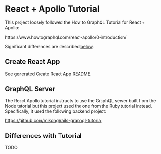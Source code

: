 # React + Apollo Tutorial

This project loosely followed the How to GraphQL Tutorial for React + Apollo:

https://www.howtographql.com/react-apollo/0-introduction/

Significant differences are described [below](#differences-with-tutorial).

## Create React App

See generated Create React App [README][cra].

## GraphQL Server

The React Apollo tutorial instructs to use the GraphQL server built from the
Node tutorial but this project used the one from the Ruby tutorial instead.
Specifically, it used the following backend project:

https://github.com/mikong/rails-graphql-tutorial

## Differences with Tutorial

TODO

[cra]: https://github.com/mikong/react-apollo-tutorial/blob/master/CREATE_REACT_APP.md
